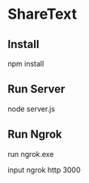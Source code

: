 # ShareText

## Install

npm install


## Run Server

node server.js

## Run Ngrok

run ngrok.exe

input ngrok http 3000

